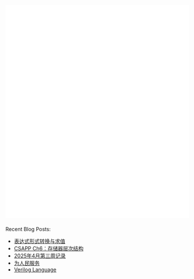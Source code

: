 ![Metrics](/github-metrics.svg)
---
Recent Blog Posts:
<!-- BLOG-POST-LIST:START -->
- [表达式形式转换与求值](https://salvely.github.io/%E8%A1%A8%E8%BE%BE%E5%BC%8F%E5%BD%A2%E5%BC%8F%E8%BD%AC%E6%8D%A2%E4%B8%8E%E6%B1%82%E5%80%BC/)
- [CSAPP Ch6：存储器层次结构](https://salvely.github.io/ch6/)
- [2025年4月第三周记录](https://salvely.github.io/2025%E5%B9%B44%E6%9C%88%E7%AC%AC%E4%B8%89%E5%91%A8%E8%AE%B0%E5%BD%95/)
- [为人民服务](https://salvely.github.io/%E4%B8%BA%E4%BA%BA%E6%B0%91%E6%9C%8D%E5%8A%A1/)
- [Verilog Language](https://salvely.github.io/verilog-language/)
<!-- BLOG-POST-LIST:END -->
